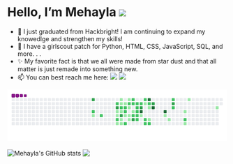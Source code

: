 <h1> Hello, I’m Mehayla <img src="https://raw.githubusercontent.com/MartinHeinz/MartinHeinz/master/wave.gif" width="30px"> </h1>

- 🌱 I just graduated from Hackbright! I am continuing to expand my knowedlge and strengthen my skills!
- 👀 I have a girlscout patch for Python, HTML, CSS, JavaScript, SQL, and more. . . 
- ✨ My favorite fact is that we all were made from star dust and that all matter is just remade into something new.
- 📫 You can best reach me here: <a href = "mailto:MehaylaC@gmail.com"><img src="https://img.shields.io/badge/-Gmail-%23333?style=for-the-badge&logo=gmail&logoColor=white" target="_blank"></a> <a href="https://www.linkedin.com/in/mehayla/" target="_blank"><img src="https://img.shields.io/badge/-LinkedIn-%230077B5?style=for-the-badge&logo=linkedin&logoColor=white" target="_blank"></a>
  
  
![snakie gif](https://github.com/Mehayla/Mehayla/blob/output/github-contribution-grid-snake.gif)

<div>
<img align="center" src="https://github-readme-stats.vercel.app/api?username=Mehayla&title_color=000000&text_color=A245B4&hide=contribs" alt="Mehayla's GitHub stats"/>
<img align="center" src="https://github-readme-stats.vercel.app/api/top-langs/?username=Mehayla&hide=Jupyter%20Notebook&langs_count=6&card_width=270&layout=compact"/>
</div>
     

<!---
Mehayla/Mehayla is a ✨ special ✨ repository because its `README.md` (this file) appears on your GitHub profile.
You can click the Preview link to take a look at your changes.
--->
